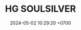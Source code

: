 ---
layout: teamCard
permalink: /team/:title.html
categories: LA2024JN  LIN2 LIN3 LIN8 LIN9
maincover: /assets/logos/BDLF.png
puntosLJMAYO24:
date: 2024-05-02 10:29:20 +0700
title: HG SOULSILVER
tag: johto042024
color: black
puntosLJ202404: 12
grupo: sur
background: '#F16C38'
cover: /assets/ver.png
team: HG-SOULSILVER
ID: HGSS
status: <i class="fa-soLINd fa-check"></i>
#PARTIDO 1
j1: RONDA 1
p1: GOLD S
pp1: HGSS
r1: 
bg1: rock
rr1: 
#PARTIDO 2
j2: RONDA 2
p2: HGSS
pp2: P1
bg2: rock
r2: 
rr2: 
#PARTIDO 3
j3: RONDA 3
p3: HGSS
pp3: SSI
bg3: rock
r3: 
rr3:
#PARTIDO 4
j4: RONDA 4
p4: IL
pp4: HGSS
bg4: rock
r4: 
rr4:
#PARTIDO 5
j5: RONDA 5
p5: GOD G
pp5: HGSS
bg5: rock
r5: 
rr5:
#PARTIDO 6
j6: RONDA 6
p6: GOLD V
pp6: HGSS
bg6: rock
r6: 
rr6: 
#PARTIDO 7
j7: RONDA 7
p7: HGHG
pp7: HGSS
bg7: rock
r7: 
rr7:
#PARTIDO 8
j8: RONDA 8
p8:  HGSS
pp8: RN
bg8: rock
rr8: 
r8: 
#PARTIDO 9
j9: RONDA 9
p9:  HGSS
pp9: TSF
bg9: rock
r9: 
rr9: 
#PARTIDO 10
j10: RONDA 10
p10: BNT
pp10: HGSS
bg10: rock
r10: 
rr10:
#PARTIDO 11
j11: RONDA 11
p11: GOD O
pp11: HGSS
bg11: rock
r11: 
rr11:
stream: <i class="fa-brands fa-twitch text-white"></i>
dia: 20
hora: '21:10'
---